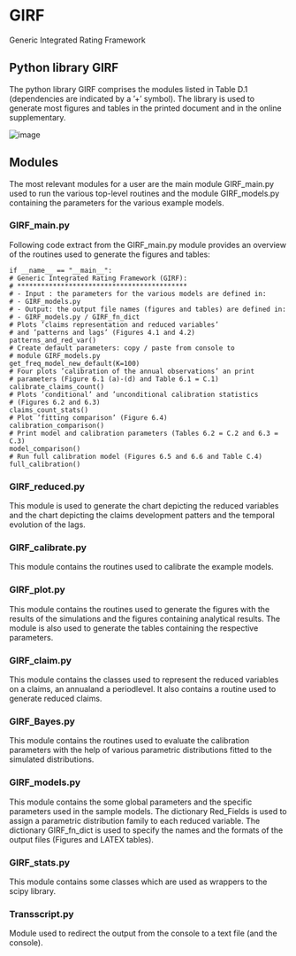 # GIRF
Generic Integrated Rating Framework

## Python library GIRF
The python library GIRF comprises the modules listed in Table D.1 (dependencies are indicated by a ’+’ symbol). The library is used to generate most figures and tables in the printed document and in the online supplementary.

![image](https://github.com/Steivan/GIRF/assets/87634614/d6b37781-4ca4-4715-84a8-451840c29cec)

## Modules
The most relevant modules for a user are the main module GIRF_main.py used to run the various top-level routines and the module GIRF_models.py containing the parameters for the various example models.

### GIRF_main.py
Following code extract from the GIRF_main.py module provides an overview of the routines used to generate the figures and tables:

    if __name__ == "__main__":
    # Generic Integrated Rating Framework (GIRF):
    # *******************************************
    # - Input : the parameters for the various models are defined in:
    # - GIRF_models.py
    # - Output: the output file names (figures and tables) are defined in:
    # - GIRF_models.py / GIRF_fn_dict
    # Plots ’claims representation and reduced variables’
    # and ’patterns and lags’ (Figures 4.1 and 4.2)
    patterns_and_red_var()
    # Create default parameters: copy / paste from console to
    # module GIRF_models.py
    get_freq_model_new_default(K=100)
    # Four plots ’calibration of the annual observations’ an print
    # parameters (Figure 6.1 (a)-(d) and Table 6.1 = C.1)
    calibrate_claims_count()
    # Plots ’conditional’ and ’unconditional calibration statistics
    # (Figures 6.2 and 6.3)
    claims_count_stats()
    # Plot ’fitting comparison’ (Figure 6.4)
    calibration_comparison()
    # Print model and calibration parameters (Tables 6.2 = C.2 and 6.3 = C.3)
    model_comparison()
    # Run full calibration model (Figures 6.5 and 6.6 and Table C.4)
    full_calibration()

### GIRF_reduced.py
This module is used to generate the chart depicting the reduced variables and the chart depicting the claims development patters and the temporal evolution of the lags.

### GIRF_calibrate.py
This module contains the routines used to calibrate the example models.

### GIRF_plot.py
This module contains the routines used to generate the figures with the results of the simulations and the figures containing analytical results. The module is also used to generate the tables containing the respective parameters.

### GIRF_claim.py
This module contains the classes used to represent the reduced variables on a claims, an annualand a periodlevel. It also contains a routine used to generate reduced claims.

### GIRF_Bayes.py
This module contains the routines used to evaluate the calibration parameters with the help of various parametric distributions fitted to the simulated distributions.

### GIRF_models.py
This module contains the some global parameters and the specific parameters used in the sample models. The dictionary Red_Fields is used to assign a parametric distribution family to each reduced variable. The dictionary GIRF_fn_dict is used to specify the names and the formats of the output files (Figures and LATEX tables).

### GIRF_stats.py
This module contains some classes which are used as wrappers to the scipy library.

### Transscript.py
Module used to redirect the output from the console to a text file (and the console).
